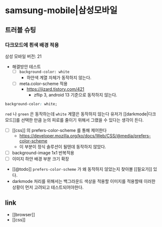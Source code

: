 # samsung-mobile|삼성모바일

## 트러블 슈팅
### 다크모드에 흰색 배경 적용
삼성 모바일 버전: 21
- 해결방안 테스트
  - [ ] `background-color: white`
    - 하얀색 계열 자체가 동작하지 않는다.
  - [ ] meta.color-scheme 적용
    + https://jizard.tistory.com/421
      - zflip 3, android 13 기준으로 동작하지 않는다.
```css
background-color: white;
```

`red` 나 `green` 은 동작하는데 `white` 계열은 동작하지 않는다 유저가 [[darkmode|다크모드]]를 선택한 만큼 눈의 피로를 줄이기 위해서 그랬을 수 있다는 생각이 든다.
  - [ ] [[css]] 의 prefers-color-scheme 를 통해 제어한다
    + https://developer.mozilla.org/ko/docs/Web/CSS/@media/prefers-color-scheme
    - 이 부분이 정식 솔루션이 될텐데 동작하지 않았다.
  - [ ] background-image 1x1 반복적용
  - [ ] 이미지 하얀 배경 부분 크기 확장
  
- [[@todo]] `prefers-color-scheme` 가 왜 동작하지 않았는지 찾아볼 [[필요가]] 있다. 
- darkmode 처리를 위해서는 백그라운드 색상을 적용할 이미지를 적용할때 이러한 상황이 먼저 고려되고 테스트되어야한다.

## link
- [[browser]]
- [[css]]

